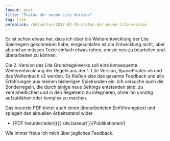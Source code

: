 ```yaml
---
layout: post
title: "Status der neuen Lite Version"
tag: lite
permalink: /Aktuelles/2017-03-19-status-der-neuen-lite-version
---
```


Es ist schon etwas her, dass ich über die Weiterentwicklung der Lite Spielregeln geschrieben habe, eingeschlafen ist die Entwicklung nicht, aber ab und an müssen Texte einfach etwas ruhen, um sie neu zu beurteilen und überarbeiten zu können.

Die 2. Version des Lite Grundregelwerks soll eine konsequente Weiterentwicklung der Regeln aus der 1. Lite Version, SpacePirates v5 und das Weltenbuch v2 werden. Es fließen also das gesamte Feedback und alle Erfahrungen aus meinen bisherigen Spielrunden ein. Ich versuche auch die Sonderregeln, die durch einige neue Settings entstanden sind, zu vereinheitlichen und in den Regelkern zu integrieren, ohne ihn unnötig aufzublähen oder komplex zu machen.

Das neueste PDF bietet auch einen überarbeiteten Einführungstext und spiegelt den aktuellen Arbeitsstand wider.

- [PDF herunterladen]({{ site.baseurl }}/Publikationen/)

Wie immer freue ich mich über jegliches Feedback.
